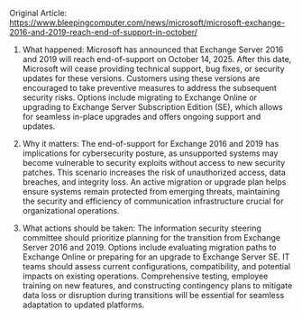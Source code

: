 Original Article: https://www.bleepingcomputer.com/news/microsoft/microsoft-exchange-2016-and-2019-reach-end-of-support-in-october/

1) What happened: Microsoft has announced that Exchange Server 2016 and 2019 will reach end-of-support on October 14, 2025. After this date, Microsoft will cease providing technical support, bug fixes, or security updates for these versions. Customers using these versions are encouraged to take preventive measures to address the subsequent security risks. Options include migrating to Exchange Online or upgrading to Exchange Server Subscription Edition (SE), which allows for seamless in-place upgrades and offers ongoing support and updates.

2) Why it matters: The end-of-support for Exchange 2016 and 2019 has implications for cybersecurity posture, as unsupported systems may become vulnerable to security exploits without access to new security patches. This scenario increases the risk of unauthorized access, data breaches, and integrity loss. An active migration or upgrade plan helps ensure systems remain protected from emerging threats, maintaining the security and efficiency of communication infrastructure crucial for organizational operations.

3) What actions should be taken: The information security steering committee should prioritize planning for the transition from Exchange Server 2016 and 2019. Options include evaluating migration paths to Exchange Online or preparing for an upgrade to Exchange Server SE. IT teams should assess current configurations, compatibility, and potential impacts on existing operations. Comprehensive testing, employee training on new features, and constructing contingency plans to mitigate data loss or disruption during transitions will be essential for seamless adaptation to updated platforms.